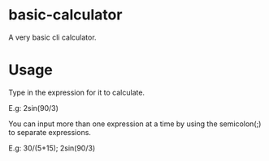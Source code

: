 # basic-calculator
A very basic cli calculator.

# Usage
Type in the expression for it to calculate.

E.g: 2sin(90/3)

You can input more than one expression at a time by using the semicolon(;) to separate expressions.

E.g: 30/(5+15); 2sin(90/3)
